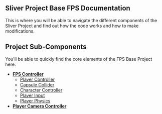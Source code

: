 ## Sliver Project Base FPS Documentation

This is where you will be able to navigate the different components of the Sliver Project and find out how the code works and how to make modifications.

## Project Sub-Components

You'll be able to quickly find the core elements of the FPS Base Project here.

- [**FPS Controller**](controller.md)
	- [Player Controller](player-controller.md)
    - [Capsule Collider](capsule-collider.md)
    - [Character Controller](character-controller.md)
    - [Player Input](player-input.md)
    - [Player Physics](player-physics.md)
- [**Player Camera Controller**](camera-controller.md)
